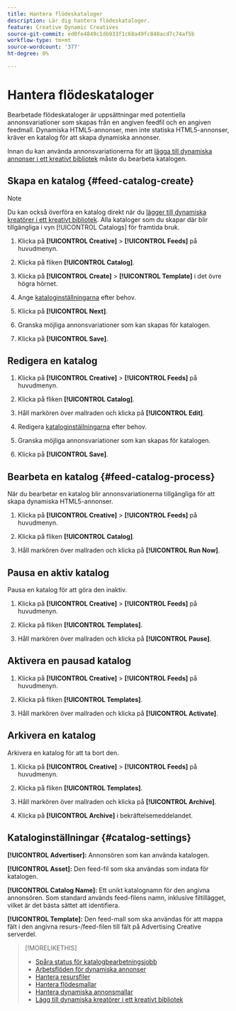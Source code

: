 ```yaml
---
title: Hantera flödeskataloger
description: Lär dig hantera flödeskataloger.
feature: Creative Dynamic Creatives
source-git-commit: ed0fe4849c1db933f1c68a49fc848acd7c74af5b
workflow-type: tm+mt
source-wordcount: '377'
ht-degree: 0%

---
```


# Hantera flödeskataloger

Bearbetade flödeskataloger är uppsättningar med potentiella annonsvariationer som skapas från en angiven feedfil och en angiven feedmall. Dynamiska HTML5-annonser, men inte statiska HTML5-annonser, kräver en katalog för att skapa dynamiska annonser.

Innan du kan använda annonsvariationerna för att [lägga till dynamiska annonser i ett kreativt bibliotek](/help/creative/creative-libraries/creative-add-dynamic.md) måste du bearbeta katalogen.

## Skapa en katalog {#feed-catalog-create}

>[!NOTE]
>
>Du kan också överföra en katalog direkt när du [lägger till dynamiska kreatörer i ett kreativt bibliotek](/help/creative/creative-libraries/creative-add-dynamic.md). Alla kataloger som du skapar där blir tillgängliga i vyn [!UICONTROL Catalogs] för framtida bruk.

1. Klicka på **[!UICONTROL Creative]** > **[!UICONTROL Feeds]** på huvudmenyn.

1. Klicka på fliken **[!UICONTROL Catalog]**.

1. Klicka på **[!UICONTROL Create]** > **[!UICONTROL Template]** i det övre högra hörnet.

1. Ange [kataloginställningarna](#catalog-settings) efter behov.

1. Klicka på **[!UICONTROL Next]**.

1. Granska möjliga annonsvariationer som kan skapas för katalogen.

1. Klicka på **[!UICONTROL Save]**.

## Redigera en katalog

1. Klicka på **[!UICONTROL Creative]** > **[!UICONTROL Feeds]** på huvudmenyn.

1. Klicka på fliken **[!UICONTROL Catalog]**.

1. Håll markören över mallraden och klicka på **[!UICONTROL Edit]**.

1. Redigera [kataloginställningarna](#catalog-settings) efter behov.

1. Granska möjliga annonsvariationer som kan skapas för katalogen.

1. Klicka på **[!UICONTROL Save]**.

## Bearbeta en katalog {#feed-catalog-process}

När du bearbetar en katalog blir annonsvariationerna tillgängliga för att skapa dynamiska HTML5-annonser.

1. Klicka på **[!UICONTROL Creative]** > **[!UICONTROL Feeds]** på huvudmenyn.

1. Klicka på fliken **[!UICONTROL Catalog]**.

1. Håll markören över mallraden och klicka på **[!UICONTROL Run Now]**.

## Pausa en aktiv katalog

Pausa en katalog för att göra den inaktiv.<!-- Can you Activate it again? -->

1. Klicka på **[!UICONTROL Creative]** > **[!UICONTROL Feeds]** på huvudmenyn.

1. Klicka på fliken **[!UICONTROL Templates]**.

1. Håll markören över mallraden och klicka på **[!UICONTROL Pause]**.

<!-- Verify if this is available:  1. In the confirmation message, click **[!UICONTROL Pause]**. -->

## Aktivera en pausad katalog

<!-- Verify if this is available. -->

1. Klicka på **[!UICONTROL Creative]** > **[!UICONTROL Feeds]** på huvudmenyn.

1. Klicka på fliken **[!UICONTROL Templates]**.

1. Håll markören över mallraden och klicka på **[!UICONTROL Activate]**.

## Arkivera en katalog

Arkivera en katalog för att ta bort den.

1. Klicka på **[!UICONTROL Creative]** > **[!UICONTROL Feeds]** på huvudmenyn.

1. Klicka på fliken **[!UICONTROL Templates]**.

1. Håll markören över mallraden och klicka på **[!UICONTROL Archive]**.

1. Klicka på **[!UICONTROL Archive]** i bekräftelsemeddelandet.

## Kataloginställningar {#catalog-settings}

**[!UICONTROL Advertiser]:** Annonsören som kan använda katalogen.

**[!UICONTROL Asset]:** Den feed-fil som ska användas som indata för katalogen.

**[!UICONTROL Catalog Name]:** Ett unikt katalognamn för den angivna annonsören. Som standard används feed-filens namn, inklusive filtillägget, vilket är det bästa sättet att identifiera.<!-- must it have a file extension? -->

**[!UICONTROL Template]:** Den feed-mall som ska användas för att mappa fält i den angivna resurs-/feed-filen till fält på Advertising Creative serverdel.

>[!MORELIKETHIS]
>
>* [Spåra status för katalogbearbetningsjobb](/help/creative/feeds/job-status-track.md)
>* [Arbetsflöden för dynamiska annonser](/help/creative/introduction/workflow-dynamic-ads.md)
>* [Hantera resursfiler](/help/creative/feeds/asset-manage.md)
>* [Hantera flödesmallar](/help/creative/feeds/feed-template-manage.md)
>* [Hantera dynamiska annonsmallar](/help/creative/ad-templates/ad-template-manage.md)
>* [Lägg till dynamiska kreatörer i ett kreativt bibliotek](/help/creative/creative-libraries/creative-add-dynamic.md)

